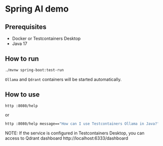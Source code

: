 # Spring AI demo

## Prerequisites

* Docker or Testcontainers Desktop
* Java 17

## How to run

```bash
./mvnw spring-boot:test-run
```

`Ollama` and `Qdrant` containers will be started automatically.

## How to use

```bash
http :8080/help
```

or

```bash
http :8080/help message=="How can I use Testcontainers Ollama in Java?"
```

NOTE: If the service is configured in Testcontainers Desktop, you can access to Qdrant dashboard http://localhost:6333/dashboard  
